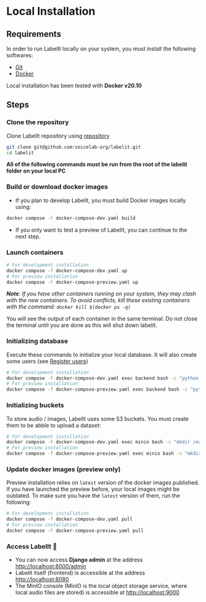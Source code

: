 # Local Installation

## Requirements

In order to run LabelIt locally on your system, you must install the following softwares:

- [Git](https://git-scm.com/downloads)
- [Docker](https://docs.docker.com/get-docker/)

Local installation has been tested with **Docker v20.10**

## Steps

### Clone the repository

Clone LabelIt repository using [repository](https://github.com/voicelab-org/labelit)

```bash
git clone git@github.com:voicelab-org/labelit.git
cd labelit
```

**All of the following commands must be run from the root of the labelit folder on your local PC**

### Build or download docker images

- If you plan to develop Labelit, you must build Docker images locally using:

``` bash 
docker compose -f docker-compose-dev.yaml build
```

- If you only want to test a preview of LabelIt, you can continue to the next step.

### Launch containers

```bash
# For development installation
docker compose -f docker-compose-dev.yaml up
# For preview installation
docker compose -f docker-compose-preview.yaml up
```

_**Note**: If you have other containers running on your system, they may clash with the new containers. To avoid conflicts, kill these existing containers with the command: `docker kill $(docker ps -q)`_

You will see the output of each container in the same terminal. Do not close the terminal until you are done as this will shut down labelit.

### Initializing database

Execute these commands to initialize your local database. It will also create some users (see [Register users](02.register_users.md))

```bash
# For development installation
docker compose -f docker-compose-dev.yaml exec backend bash -c "python manage.py migrate && python manage.py create_initial_users_if_do_not_exist"
# For preview installation
docker compose -f docker-compose-preview.yaml exec backend bash -c "python manage.py migrate && python manage.py create_initial_users_if_do_not_exist"
```

### Initializing buckets

To store audio / images, LabelIt uses some S3 buckets. You must create them to be abble to upload a dataset:

```bash
# For development installation
docker compose -f docker-compose-dev.yaml exec minio bash -c "mkdir /export/labelit-audio-bucket /export/labelit-audio-source-bucket /export/uploaded-images"
# For preview installation
docker compose -f docker-compose-preview.yaml exec minio bash -c "mkdir /export/labelit-audio-bucket /export/labelit-audio-source-bucket /export/uploaded-images"
```

### Update docker images (preview only)

Preview installation relies on `latest` version of the docker images published. If you have launched the preview before, your local images might be outdated. To make sure you have the `latest` version of them, run the following:

```bash
# For development installation
docker compose -f docker-compose-dev.yaml pull
# For preview installation
docker compose -f docker-compose-preview.yaml pull
```

### Access LabelIt 🚀

- You can now access **Django admin** at the address [http://localhost:8000/admin](http://localhost:8000/admin)
- Labelit itself (frontend) is accessible at the address [http://localhost:8080](http://localhost:8080)
- The MinIO console (MinIO is the local object storage service, where local audio files are stored) is accessible at [http://localhost:9000](http://localhost:9000)
